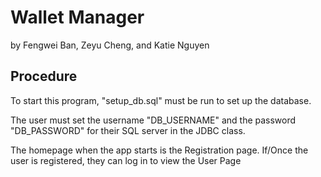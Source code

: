 # Wallet Manager
by Fengwei Ban, Zeyu Cheng, and Katie Nguyen
## Procedure
To start this program, "setup_db.sql" must be run to set up the database.

The user must set the username "DB_USERNAME" and the password "DB_PASSWORD" for their SQL server in the JDBC class.

The homepage when the app starts is the Registration page.
If/Once the user is registered, they can log in to view the User Page